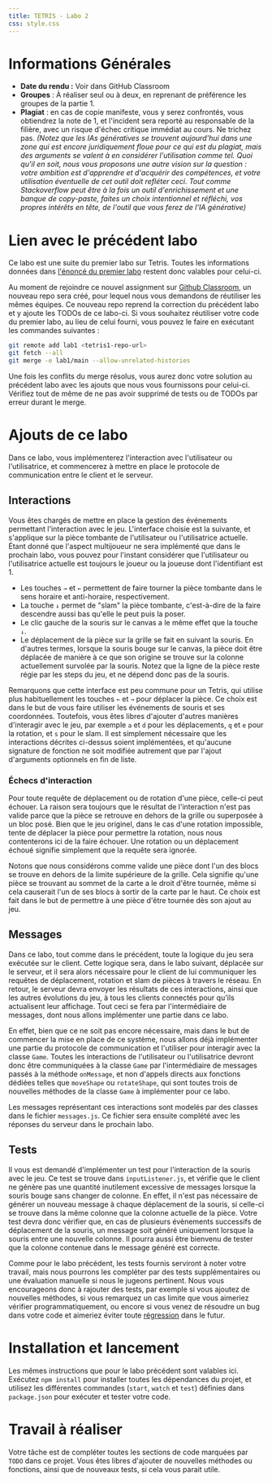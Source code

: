 ```yaml
---
title: TETRIS - Labo 2
css: style.css
---
```


<!--

# Changelog

| Date  | Changement                                                                                                          |
| ----- | ------------------------------------------------------------------------------------------------------------------- |
| 03.10 | [Précision](#change_overlap) : deux pièces tombantes sont autorisées à se superposer.                               |

-->

# Informations Générales
- **Date du rendu :** Voir dans GitHub Classroom
- **Groupes** : À réaliser seul ou à deux, en reprenant de préférence les groupes de la partie 1.
- **Plagiat** : en cas de copie manifeste, vous y serez confrontés, vous obtiendrez la note de 1, et l'incident sera reporté au responsable de la filière, avec un risque d'échec critique immédiat au cours. Ne trichez pas. *(Notez que les IAs génératives se trouvent aujourd'hui dans une zone qui est encore juridiquement floue pour ce qui est du plagiat, mais des arguments se valent à en considérer l'utilisation comme tel. Quoi qu'il en soit, nous vous proposons une autre vision sur la question : votre ambition est d'apprendre et d'acquérir des compétences, et votre utilisation éventuelle de cet outil doit refléter ceci. Tout comme Stackoverflow peut être à la fois un outil d'enrichissement et une banque de copy-paste, faites un choix intentionnel et réfléchi, vos propres intérêts en tête, de l'outil que vous ferez de l'IA générative)*

# Lien avec le précédent labo

Ce labo est une suite du premier labo sur Tetris. Toutes les informations données dans [l'énoncé du premier labo](./labo-2-tetris-1.html) restent donc valables pour celui-ci.

Au moment de rejoindre ce nouvel assignment sur [Github Classroom](https://classroom.github.com/a/t3BrYafm), un nouveau repo sera créé, pour lequel nous vous demandons de réutiliser les mêmes équipes. Ce nouveau repo reprend la correction du précédent labo et y ajoute les TODOs de ce labo-ci. Si vous souhaitez réutiliser votre code du premier labo, au lieu de celui fourni, vous pouvez le faire en exécutant les commandes suivantes :
```sh
git remote add lab1 <tetris1-repo-url>
git fetch --all
git merge -e lab1/main --allow-unrelated-histories
```
Une fois les conflits du merge résolus, vous aurez donc votre solution au précédent labo avec les ajouts que nous vous fournissons pour celui-ci. Vérifiez tout de même de ne pas avoir supprimé de tests ou de TODOs par erreur durant le merge.

# Ajouts de ce labo

Dans ce labo, vous implémenterez l'interaction avec l'utilisateur ou l'utilisatrice, et commencerez à mettre en place le protocole de communication entre le client et le serveur.

## Interactions

Vous êtes chargés de mettre en place la gestion des événements permettant l'interaction avec le jeu. L'interface choisie est la suivante, et s'applique sur la pièce tombante de l'utilisateur ou l'utilisatrice actuelle. Étant donné que l'aspect multijoueur ne sera implémenté que dans le prochain labo, vous pouvez pour l'instant considérer que l'utilisateur ou l'utilisatrice actuelle est toujours le joueur ou la joueuse dont l'identifiant est 1.

- Les touches `→` et `←` permettent de faire tourner la pièce tombante dans le sens horaire et anti-horaire, respectivement.
- La touche `↓` permet de "slam" la pièce tombante, c'est-à-dire de la faire descendre aussi bas qu'elle le peut puis la poser.
- Le clic gauche de la souris sur le canvas a le même effet que la touche `↓`.
- Le déplacement de la pièce sur la grille se fait en suivant la souris. En d'autres termes, lorsque la souris bouge sur le canvas, la pièce doit être déplacée de manière à ce que son origine se trouve sur la colonne actuellement survolée par la souris. Notez que la ligne de la pièce reste régie par les steps du jeu, et ne dépend donc pas de la souris.

Remarquons que cette interface est peu commune pour un Tetris, qui utilise plus habituellement les touches `←` et `→` pour déplacer la pièce. Ce choix est dans le but de vous faire utiliser les événements de souris et ses coordonnées. Toutefois, vous êtes libres d'ajouter d'autres manières d'interagir avec le jeu, par exemple `a` et `d` pour les déplacements, `q` et `e` pour la rotation, et `s` pour le slam. Il est simplement nécessaire que les interactions décrites ci-dessus soient implémentées, et qu'aucune signature de fonction ne soit modifiée autrement que par l'ajout d'arguments optionnels en fin de liste.

### Échecs d'interaction

Pour toute requête de déplacement ou de rotation d'une pièce, celle-ci peut échouer. La raison sera toujours que le résultat de l'interaction n'est pas valide parce que la pièce se retrouve en dehors de la grille ou superposée à un bloc posé. Bien que le jeu originel, dans le cas d'une rotation impossible, tente de déplacer la pièce pour permettre la rotation, nous nous contenterons ici de la faire échouer. Une rotation ou un déplacement échoué signifie simplement que la requête sera ignorée.

Notons que nous considérons comme valide une pièce dont l'un des blocs se trouve en dehors de la limite supérieure de la grille. Cela signifie qu'une pièce se trouvant au sommet de la carte a le droit d'être tournée, même si cela causerait l'un de ses blocs à sortir de la carte par le haut. Ce choix est fait dans le but de permettre à une pièce d'être tournée dès son ajout au jeu.

## Messages

Dans ce labo, tout comme dans le précédent, toute la logique du jeu sera exécutée sur le client. Cette logique sera, dans le labo suivant, déplacée sur le serveur, et il sera alors nécessaire pour le client de lui communiquer les requêtes de déplacement, rotation et slam de pièces à travers le réseau. En retour, le serveur devra envoyer les résultats de ces interactions, ainsi que les autres évolutions du jeu, à tous les clients connectés pour qu'ils actualisent leur affichage. Tout ceci se fera par l'intermédiaire de messages, dont nous allons implémenter une partie dans ce labo.

En effet, bien que ce ne soit pas encore nécessaire, mais dans le but de commencer la mise en place de ce système, nous allons déjà implémenter une partie du protocole de communication et l'utiliser pour interagir avec la classe `Game`. Toutes les interactions de l'utilisateur ou l'utilisatrice devront donc être communiquées à la classe `Game` par l'intermédiaire de messages passés à la méthode `onMessage`, et non d'appels directs aux fonctions dédiées telles que `moveShape` ou `rotateShape`, qui sont toutes trois de nouvelles méthodes de la classe `Game` à implémenter pour ce labo.

Les messages représentant ces interactions sont modelés par des classes dans le fichier `messages.js`. Ce fichier sera ensuite complété avec les réponses du serveur dans le prochain labo.

## Tests

Il vous est demandé d'implémenter un test pour l'interaction de la souris avec le jeu. Ce test se trouve dans `inputListener.js`, et vérifie que le client ne génère pas une quantité inutilement excessive de messages lorsque la souris bouge sans changer de colonne. En effet, il n'est pas nécessaire de générer un nouveau message à chaque déplacement de la souris, si celle-ci se trouve dans la même colonne que la colonne actuelle de la pièce. Votre test devra donc vérifier que, en cas de plusieurs évènements successifs de déplacement de la souris, un message soit généré uniquement lorsque la souris entre une nouvelle colonne. Il pourra aussi être bienvenu de tester que la colonne contenue dans le message généré est correcte.

Comme pour le labo précédent, les tests fournis serviront à noter votre travail, mais nous pourrons les compléter par des tests supplémentaires ou une évaluation manuelle si nous le jugeons pertinent. Nous vous encourageons donc à rajouter des tests, par exemple si vous ajoutez de nouvelles méthodes, si vous remarquez un cas limite que vous aimeriez vérifier programmatiquement, ou encore si vous venez de résoudre un bug dans votre code et aimeriez éviter toute [régression](https://fr.wikipedia.org/wiki/Test_de_r%C3%A9gression) dans le futur.

# Installation et lancement

Les mêmes instructions que pour le labo précédent sont valables ici. Exécutez `npm install` pour installer toutes les dépendances du projet, et utilisez les différentes commandes (`start`, `watch` et `test`) définies dans `package.json` pour exécuter et tester votre code.

# Travail à réaliser

Votre tâche est de compléter toutes les sections de code marquées par `TODO` dans ce projet. Vous êtes libres d'ajouter de nouvelles méthodes ou fonctions, ainsi que de nouveaux tests, si cela vous parait utile.
